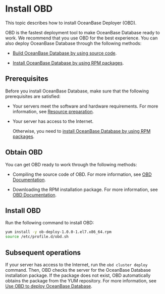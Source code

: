 Install OBD 
================================

This topic describes how to install OceanBase Deployer (OBD). 

OBD is the fastest deployment tool to make OceanBase Database ready to work. We recommend that you use OBD for the best experience. You can also deploy OceanBase Database through the following methods:

* [Build OceanBase Database by using source code](/en-US/4.installation-and-deployment/13.build-oceanbase-database-by-using-source-code.md).

  

* [Install OceanBase Database by using RPM packages](/en-US/4.installation-and-deployment/12.install-oceanbase-database-by-using-rpm-packages.md).

  




Prerequisites 
----------------------------------

Before you install OceanBase Database, make sure that the following prerequisites are satisfied:

* Your servers meet the software and hardware requirements. For more information, see [Resource preparation](/en-US/4.installation-and-deployment/3.resource-preparation.md).

  

* Your server has access to the Internet. 

  Otherwise, you need to [install OceanBase Database by using RPM packages](/en-US/4.installation-and-deployment/12.install-oceanbase-database-by-using-rpm-packages.md).
  




Obtain OBD 
-------------------------------

You can get OBD ready to work through the following methods:

* Compiling the source code of OBD. For more information, see [OBD Documentation](https://github.com/oceanbase/obdeploy/blob/master/README-CN.md).

  

* Downloading the RPM installation package. For more information, see [OBD Documentation](https://github.com/oceanbase/obdeploy/blob/master/README-CN.md).

  




Install OBD 
--------------------------------

Run the following command to install OBD:

```bash
yum install -y ob-deploy-1.0.0-1.el7.x86_64.rpm
source /etc/profile.d/obd.sh
```



Subsequent operations 
------------------------------------------

If your server has access to the Internet, run the `obd cluster deploy` command. Then, OBD checks the server for the OceanBase Database installation package. If the package does not exist, OBD automatically obtains the package from the YUM repository. For more information, see [Use OBD to deploy OceanBase Database](/en-US/2.quick-start/4.use-obd-to-deploy-oceanbase-database.md).

